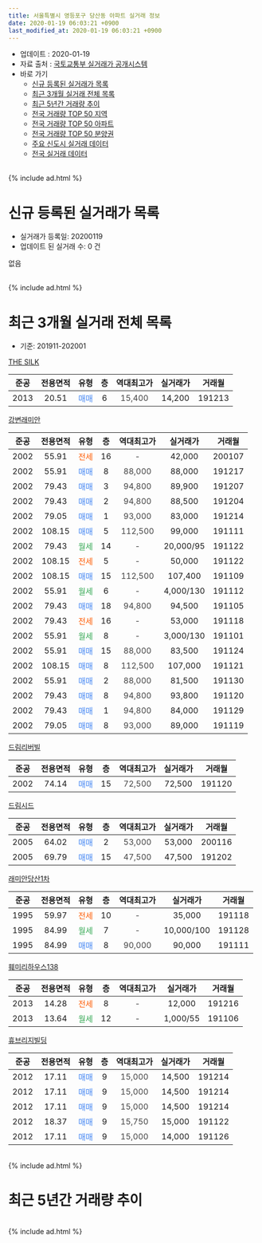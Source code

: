 ```yaml
---
title: 서울특별시 영등포구 당산동 아파트 실거래 정보
date: 2020-01-19 06:03:21 +0900
last_modified_at: 2020-01-19 06:03:21 +0900
---
```


* 업데이트 : 2020-01-19
* 자료 출처 : [국토교통부 실거래가 공개시스템](http://rt.molit.go.kr)
* 바로 가기
    * [신규 등록된 실거래가 목록](#신규-등록된-실거래가-목록)
    * [최근 3개월 실거래 전체 목록](#최근-3개월-실거래-전체-목록)
    * [최근 5년간 거래량 추이](#최근-5년간-거래량-추이)
    * [전국 거래량 TOP 50 지역](https://apt-info.github.io/apt-trade-info/최근-3개월-전국에서-가장-거래가-많이-발생한-지역)
    * [전국 거래량 TOP 50 아파트](https://apt-info.github.io/apt-trade-info/최근-3개월-전국에서-가장-거래가-많이-발생한-아파트)
    * [전국 거래량 TOP 50 분양권](https://apt-info.github.io/apt-trade-info/최근-3개월-전국에서-가장-거래가-많이-발생한-분양권)
    * [주요 신도시 실거래 데이터](https://apt-info.github.io/apt-trade-info/주요-신도시)
    * [전국 실거래 데이터](https://apt-info.github.io/apt-trade-info/전국)
<br>
{% include ad.html %}
<br>

# 신규 등록된 실거래가 목록
* 실거래가 등록일: 20200119
* 업데이트 된 실거래 수: 0 건

없음

<br>
{% include ad.html %}
<br>

# 최근 3개월 실거래 전체 목록
* 기준: 201911-202001


[THE SILK](https://search.naver.com/search.naver?query=%EC%84%9C%EC%9A%B8%ED%8A%B9%EB%B3%84%EC%8B%9C+%EC%98%81%EB%93%B1%ED%8F%AC%EA%B5%AC+%EB%8B%B9%EC%82%B0%EB%8F%99+THE+SILK)

|준공|전용면적|유형|층|역대최고가|실거래가|거래월|
|:---:|:---:|:---:|:---:|:---:|:---:|:---:|
|2013|20.51|<span style="color:#4285f3">매매</span>|6|<span style="color:#444444">15,400</span>|14,200|191213|

[강변래미안](https://search.naver.com/search.naver?query=%EC%84%9C%EC%9A%B8%ED%8A%B9%EB%B3%84%EC%8B%9C+%EC%98%81%EB%93%B1%ED%8F%AC%EA%B5%AC+%EB%8B%B9%EC%82%B0%EB%8F%99+%EA%B0%95%EB%B3%80%EB%9E%98%EB%AF%B8%EC%95%88)

|준공|전용면적|유형|층|역대최고가|실거래가|거래월|
|:---:|:---:|:---:|:---:|:---:|:---:|:---:|
|2002|55.91|<span style="color:#ff5a00">전세</span>|16|<span style="color:#444444">-</span>|42,000|200107|
|2002|55.91|<span style="color:#4285f3">매매</span>|8|<span style="color:#444444">88,000</span>|88,000|191217|
|2002|79.43|<span style="color:#4285f3">매매</span>|3|<span style="color:#444444">94,800</span>|89,900|191207|
|2002|79.43|<span style="color:#4285f3">매매</span>|2|<span style="color:#444444">94,800</span>|88,500|191204|
|2002|79.05|<span style="color:#4285f3">매매</span>|1|<span style="color:#444444">93,000</span>|83,000|191214|
|2002|108.15|<span style="color:#4285f3">매매</span>|5|<span style="color:#444444">112,500</span>|99,000|191111|
|2002|79.43|<span style="color:#34a853">월세</span>|14|<span style="color:#444444">-</span>|20,000/95|191122|
|2002|108.15|<span style="color:#ff5a00">전세</span>|5|<span style="color:#444444">-</span>|50,000|191122|
|2002|108.15|<span style="color:#4285f3">매매</span>|15|<span style="color:#444444">112,500</span>|107,400|191109|
|2002|55.91|<span style="color:#34a853">월세</span>|6|<span style="color:#444444">-</span>|4,000/130|191112|
|2002|79.43|<span style="color:#4285f3">매매</span>|18|<span style="color:#444444">94,800</span>|94,500|191105|
|2002|79.43|<span style="color:#ff5a00">전세</span>|16|<span style="color:#444444">-</span>|53,000|191118|
|2002|55.91|<span style="color:#34a853">월세</span>|8|<span style="color:#444444">-</span>|3,000/130|191101|
|2002|55.91|<span style="color:#4285f3">매매</span>|15|<span style="color:#444444">88,000</span>|83,500|191124|
|2002|108.15|<span style="color:#4285f3">매매</span>|8|<span style="color:#444444">112,500</span>|107,000|191121|
|2002|55.91|<span style="color:#4285f3">매매</span>|2|<span style="color:#444444">88,000</span>|81,500|191130|
|2002|79.43|<span style="color:#4285f3">매매</span>|8|<span style="color:#444444">94,800</span>|93,800|191120|
|2002|79.43|<span style="color:#4285f3">매매</span>|1|<span style="color:#444444">94,800</span>|84,000|191129|
|2002|79.05|<span style="color:#4285f3">매매</span>|8|<span style="color:#444444">93,000</span>|89,000|191119|

[드림리버빌](https://search.naver.com/search.naver?query=%EC%84%9C%EC%9A%B8%ED%8A%B9%EB%B3%84%EC%8B%9C+%EC%98%81%EB%93%B1%ED%8F%AC%EA%B5%AC+%EB%8B%B9%EC%82%B0%EB%8F%99+%EB%93%9C%EB%A6%BC%EB%A6%AC%EB%B2%84%EB%B9%8C)

|준공|전용면적|유형|층|역대최고가|실거래가|거래월|
|:---:|:---:|:---:|:---:|:---:|:---:|:---:|
|2002|74.14|<span style="color:#4285f3">매매</span>|15|<span style="color:#444444">72,500</span>|72,500|191120|

[드림시드](https://search.naver.com/search.naver?query=%EC%84%9C%EC%9A%B8%ED%8A%B9%EB%B3%84%EC%8B%9C+%EC%98%81%EB%93%B1%ED%8F%AC%EA%B5%AC+%EB%8B%B9%EC%82%B0%EB%8F%99+%EB%93%9C%EB%A6%BC%EC%8B%9C%EB%93%9C)

|준공|전용면적|유형|층|역대최고가|실거래가|거래월|
|:---:|:---:|:---:|:---:|:---:|:---:|:---:|
|2005|64.02|<span style="color:#4285f3">매매</span>|2|<span style="color:#444444">53,000</span>|53,000|200116|
|2005|69.79|<span style="color:#4285f3">매매</span>|15|<span style="color:#444444">47,500</span>|47,500|191202|

[래미안당산1차](https://search.naver.com/search.naver?query=%EC%84%9C%EC%9A%B8%ED%8A%B9%EB%B3%84%EC%8B%9C+%EC%98%81%EB%93%B1%ED%8F%AC%EA%B5%AC+%EB%8B%B9%EC%82%B0%EB%8F%99+%EB%9E%98%EB%AF%B8%EC%95%88%EB%8B%B9%EC%82%B01%EC%B0%A8)

|준공|전용면적|유형|층|역대최고가|실거래가|거래월|
|:---:|:---:|:---:|:---:|:---:|:---:|:---:|
|1995|59.97|<span style="color:#ff5a00">전세</span>|10|<span style="color:#444444">-</span>|35,000|191118|
|1995|84.99|<span style="color:#34a853">월세</span>|7|<span style="color:#444444">-</span>|10,000/100|191128|
|1995|84.99|<span style="color:#4285f3">매매</span>|8|<span style="color:#444444">90,000</span>|90,000|191111|

[훼미리하우스138](https://search.naver.com/search.naver?query=%EC%84%9C%EC%9A%B8%ED%8A%B9%EB%B3%84%EC%8B%9C+%EC%98%81%EB%93%B1%ED%8F%AC%EA%B5%AC+%EB%8B%B9%EC%82%B0%EB%8F%99+%ED%9B%BC%EB%AF%B8%EB%A6%AC%ED%95%98%EC%9A%B0%EC%8A%A4138)

|준공|전용면적|유형|층|역대최고가|실거래가|거래월|
|:---:|:---:|:---:|:---:|:---:|:---:|:---:|
|2013|14.28|<span style="color:#ff5a00">전세</span>|8|<span style="color:#444444">-</span>|12,000|191216|
|2013|13.64|<span style="color:#34a853">월세</span>|12|<span style="color:#444444">-</span>|1,000/55|191106|

[휴브리지빌딩](https://search.naver.com/search.naver?query=%EC%84%9C%EC%9A%B8%ED%8A%B9%EB%B3%84%EC%8B%9C+%EC%98%81%EB%93%B1%ED%8F%AC%EA%B5%AC+%EB%8B%B9%EC%82%B0%EB%8F%99+%ED%9C%B4%EB%B8%8C%EB%A6%AC%EC%A7%80%EB%B9%8C%EB%94%A9)

|준공|전용면적|유형|층|역대최고가|실거래가|거래월|
|:---:|:---:|:---:|:---:|:---:|:---:|:---:|
|2012|17.11|<span style="color:#4285f3">매매</span>|9|<span style="color:#444444">15,000</span>|14,500|191214|
|2012|17.11|<span style="color:#4285f3">매매</span>|9|<span style="color:#444444">15,000</span>|14,500|191214|
|2012|17.11|<span style="color:#4285f3">매매</span>|9|<span style="color:#444444">15,000</span>|14,500|191214|
|2012|18.37|<span style="color:#4285f3">매매</span>|9|<span style="color:#444444">15,750</span>|15,000|191122|
|2012|17.11|<span style="color:#4285f3">매매</span>|9|<span style="color:#444444">15,000</span>|14,000|191126|


<br>
{% include ad.html %}
<br>

# 최근 5년간 거래량 추이


<div style="width:100%;">
    <canvas id="deal_progress" height="200"></canvas>
</div>

<script>
new Chart(document.getElementById("deal_progress"), {
    type: 'line',
    data: {
        labels: ['201501','201502','201503','201504','201505','201506','201507','201508','201509','201510','201511','201512','201601','201602','201603','201604','201605','201606','201607','201608','201609','201610','201611','201612','201701','201702','201703','201704','201705','201706','201707','201708','201709','201710','201711','201712','201801','201802','201803','201804','201805','201806','201807','201808','201809','201810','201811','201812','201901','201902','201903','201904','201905','201906','201907','201908','201909','201910','201911','201912','202001'],
        datasets: [{
            label: '매매',
            pointRadius: 1,
            data: [13, 15, 33, 17, 17, 20, 14, 10, 10, 10, 13, 3, 5, 5, 8, 17, 8, 13, 9, 17, 13, 14, 6, 3, 3, 7, 16, 9, 21, 8, 14, 5, 15, 5, 13, 13, 19, 11, 15, 5, 5, 8, 11, 14, 7, 4, 5, 4, 2, 4, 2, 6, 6, 8, 7, 5, 6, 11, 13, 9, 1],
            borderColor: "rgba(255, 201, 14, 1)",
            backgroundColor: "rgba(255, 201, 14, 0.5)",
            fill: false,
            lineTension: 0
        },{
            label: '전월세',
            pointRadius: 1,
            data: [42, 33, 27, 29, 29, 20, 28, 22, 15, 17, 13, 16, 25, 13, 16, 10, 12, 14, 11, 21, 11, 14, 10, 11, 15, 27, 17, 12, 9, 10, 12, 9, 18, 12, 8, 4, 13, 6, 13, 5, 9, 12, 12, 10, 7, 9, 7, 13, 11, 10, 15, 9, 7, 10, 13, 13, 13, 15, 8, 1, 1],
            borderColor: "rgba(0, 141, 185, 1)",
            backgroundColor: "rgba(0, 141, 185, 0.5)",
            fill: false,
            lineTension: 0
        }
        ]
    },
    options: {
        responsive: true,
        title: {
            display: false
        },
        tooltips: {
            mode: 'index',
            intersect: false
        },
        hover: {
            mode: 'nearest',
            intersect: true
        },
        scales: {
            xAxes: [{
                display: true,
                scaleLabel: {
                    display: true,
                    labelString: '년/월'
                }
            }],
            yAxes: [{
                display: true,
                ticks: {
                    suggestedMin: 0,
                },
                scaleLabel: {
                    display: true,
                    labelString: '실거래 수'
                }
            }]
        }
    }
});

</script>


<br>
{% include ad.html %}
<br>

